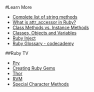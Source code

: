 #Learn More

* [Complete list of string methods](http://ruby-doc.org/core-2.2.0/String.html)
* [What is attr_accessor in Ruby?](http://stackoverflow.com/questions/4370960/what-is-attr-accessor-in-ruby)
* [Class Methods vs. Instance Methods](http://www.railstips.org/blog/archives/2009/05/11/class-and-instance-methods-in-ruby/)
* [Classes, Objects and Variables](http://phrogz.net/programmingruby/tut_classes.html)
* [Ruby Inject](https://www.udemy.com/blog/ruby-inject/)
* [Ruby Glossary - codecademy](http://www.codecademy.com/glossary/ruby)

##Ruby TV
* [Pry](https://www.codeschool.com/screencasts/pry)
* [Creating Ruby Gems](https://www.codeschool.com/screencasts/creating-ruby-gems)
* [Thor](https://www.codeschool.com/screencasts/thor)
* [RVM](https://www.codeschool.com/screencasts/rvm)
* [Special Character Methods](https://www.codeschool.com/screencasts/special-character-methods)